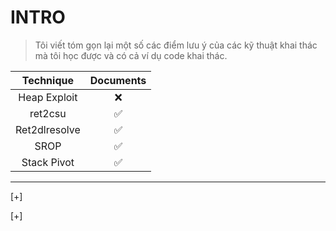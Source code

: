 # INTRO
>Tôi viết tóm gọn lại một số các điểm lưu ý của các kỹ thuật khai thác mà tôi học được và có cả ví dụ code khai thác.

| Technique  | Documents |
|:----------:|:---------:|
|Heap Exploit|    ❌    |
|ret2csu| ✅   |
|Ret2dlresolve|  ✅   |
|SROP| ✅   |
|Stack Pivot| ✅   |

----------------------------------------------------

[+]

[+]
